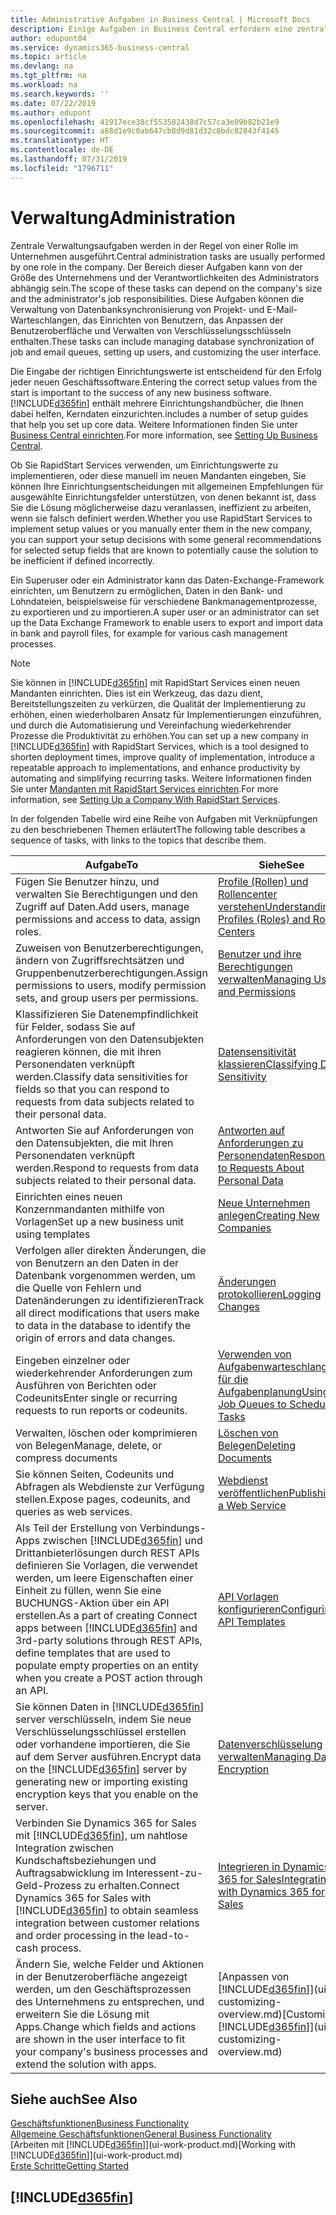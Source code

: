 ```yaml
---
title: Administrative Aufgaben in Business Central | Microsoft Docs
description: Einige Aufgaben in Business Central erfordern eine zentrale Administration und Einrichtung. Erfahren, welche das sind und was zu tun ist.
author: edupont04
ms.service: dynamics365-business-central
ms.topic: article
ms.devlang: na
ms.tgt_pltfrm: na
ms.workload: na
ms.search.keywords: ''
ms.date: 07/22/2019
ms.author: edupont
ms.openlocfilehash: 41917ece38cf553582438d7c57ca3e09b82b21e9
ms.sourcegitcommit: a88d1e9c0ab647cb8d9d81d32c0bdc82843f4145
ms.translationtype: HT
ms.contentlocale: de-DE
ms.lasthandoff: 07/31/2019
ms.locfileid: "1796711"
---
```

# <a name="administration"></a><span data-ttu-id="e4205-104">Verwaltung</span><span class="sxs-lookup"><span data-stu-id="e4205-104">Administration</span></span>
<span data-ttu-id="e4205-105">Zentrale Verwaltungsaufgaben werden in der Regel von einer Rolle im Unternehmen ausgeführt.</span><span class="sxs-lookup"><span data-stu-id="e4205-105">Central administration tasks are usually performed by one role in the company.</span></span> <span data-ttu-id="e4205-106">Der Bereich dieser Aufgaben kann von der Größe des Unternehmens und der Verantwortlichkeiten des Administrators abhängig sein.</span><span class="sxs-lookup"><span data-stu-id="e4205-106">The scope of these tasks can depend on the company's size and the administrator's job responsibilities.</span></span> <span data-ttu-id="e4205-107">Diese Aufgaben können die Verwaltung von Datenbanksynchronisierung von Projekt- und E-Mail-Warteschlangen, das Einrichten von Benutzern, das Anpassen der Benutzeroberfläche und Verwalten von Verschlüsselungsschlüsseln enthalten.</span><span class="sxs-lookup"><span data-stu-id="e4205-107">These tasks can include managing database synchronization of job and email queues, setting up users, and customizing the user interface.</span></span>  

<span data-ttu-id="e4205-108">Die Eingabe der richtigen Einrichtungswerte ist entscheidend für den Erfolg jeder neuen Geschäftssoftware.</span><span class="sxs-lookup"><span data-stu-id="e4205-108">Entering the correct setup values from the start is important to the success of any new business software.</span></span> [!INCLUDE[d365fin](includes/d365fin_md.md)] <span data-ttu-id="e4205-109">enthält mehrere Einrichtungshandbücher, die Ihnen dabei helfen, Kerndaten einzurichten.</span><span class="sxs-lookup"><span data-stu-id="e4205-109">includes a number of setup guides that help you set up core data.</span></span> <span data-ttu-id="e4205-110">Weitere Informationen finden Sie unter [Business Central einrichten](setup.md).</span><span class="sxs-lookup"><span data-stu-id="e4205-110">For more information, see [Setting Up Business Central](setup.md).</span></span>

<span data-ttu-id="e4205-111">Ob Sie RapidStart Services verwenden, um Einrichtungswerte zu implementieren, oder diese manuell im neuen Mandanten eingeben, Sie können Ihre Einrichtungsentscheidungen mit allgemeinen Empfehlungen für ausgewählte Einrichtungsfelder unterstützen, von denen bekannt ist, dass Sie die Lösung möglicherweise dazu veranlassen, ineffizient zu arbeiten, wenn sie falsch definiert werden.</span><span class="sxs-lookup"><span data-stu-id="e4205-111">Whether you use RapidStart Services to implement setup values or you manually enter them in the new company, you can support your setup decisions with some general recommendations for selected setup fields that are known to potentially cause the solution to be inefficient if defined incorrectly.</span></span>  

<span data-ttu-id="e4205-112">Ein Superuser oder ein Administrator kann das Daten-Exchange-Framework einrichten, um Benutzern zu ermöglichen, Daten in den Bank- und Lohndateien, beispielsweise für verschiedene Bankmanagementprozesse, zu exportieren und zu importieren.</span><span class="sxs-lookup"><span data-stu-id="e4205-112">A super user or an administrator can set up the Data Exchange Framework to enable users to export and import data in bank and payroll files, for example for various cash management processes.</span></span>

> [!NOTE]
> <span data-ttu-id="e4205-113">Sie können in [!INCLUDE[d365fin](includes/d365fin_md.md)] mit RapidStart Services einen neuen Mandanten einrichten. Dies ist ein Werkzeug, das dazu dient, Bereitstellungszeiten zu verkürzen, die Qualität der Implementierung zu erhöhen, einen wiederholbaren Ansatz für Implementierungen einzuführen, und durch die Automatisierung und Vereinfachung wiederkehrender Prozesse die Produktivität zu erhöhen.</span><span class="sxs-lookup"><span data-stu-id="e4205-113">You can set up a new company in [!INCLUDE[d365fin](includes/d365fin_md.md)] with RapidStart Services, which is a tool designed to shorten deployment times, improve quality of implementation, introduce a repeatable approach to implementations, and enhance productivity by automating and simplifying recurring tasks.</span></span> <span data-ttu-id="e4205-114">Weitere Informationen finden Sie unter [Mandanten mit RapidStart Services einrichten](admin-set-up-a-company-with-rapidstart.md).</span><span class="sxs-lookup"><span data-stu-id="e4205-114">For more information, see [Setting Up a Company With RapidStart Services](admin-set-up-a-company-with-rapidstart.md).</span></span>

<span data-ttu-id="e4205-115">In der folgenden Tabelle wird eine Reihe von Aufgaben mit Verknüpfungen zu den beschriebenen Themen erläutert</span><span class="sxs-lookup"><span data-stu-id="e4205-115">The following table describes a sequence of tasks, with links to the topics that describe them.</span></span>   

|<span data-ttu-id="e4205-116">**Aufgabe**</span><span class="sxs-lookup"><span data-stu-id="e4205-116">**To**</span></span>|<span data-ttu-id="e4205-117">**Siehe**</span><span class="sxs-lookup"><span data-stu-id="e4205-117">**See**</span></span>|  
|------------|-------------|  
|<span data-ttu-id="e4205-118">Fügen Sie Benutzer hinzu, und verwalten Sie Berechtigungen und den Zugriff auf Daten.</span><span class="sxs-lookup"><span data-stu-id="e4205-118">Add users, manage permissions and access to data, assign roles.</span></span>|[<span data-ttu-id="e4205-119">Profile (Rollen) und Rollencenter verstehen</span><span class="sxs-lookup"><span data-stu-id="e4205-119">Understanding Profiles (Roles) and Role Centers</span></span>](admin-users-profiles-roles.md)|  
|<span data-ttu-id="e4205-120">Zuweisen von Benutzerberechtigungen, ändern von Zugriffsrechtsätzen und Gruppenbenutzerberechtigungen.</span><span class="sxs-lookup"><span data-stu-id="e4205-120">Assign permissions to users, modify permission sets, and group users per permissions.</span></span>|[<span data-ttu-id="e4205-121">Benutzer und ihre Berechtigungen verwalten</span><span class="sxs-lookup"><span data-stu-id="e4205-121">Managing Users and Permissions</span></span>](ui-how-users-permissions.md)|
|<span data-ttu-id="e4205-122">Klassifizieren Sie Datenempfindlichkeit für Felder, sodass Sie auf Anforderungen von den Datensubjekten reagieren können, die mit ihren Personendaten verknüpft werden.</span><span class="sxs-lookup"><span data-stu-id="e4205-122">Classify data sensitivities for fields so that you can respond to requests from data subjects related to their personal data.</span></span>|[<span data-ttu-id="e4205-123">Datensensitivität klassieren</span><span class="sxs-lookup"><span data-stu-id="e4205-123">Classifying Data Sensitivity</span></span>](admin-classifying-data-sensitivity.md)|
|<span data-ttu-id="e4205-124">Antworten Sie auf Anforderungen von den Datensubjekten, die mit Ihren Personendaten verknüpft werden.</span><span class="sxs-lookup"><span data-stu-id="e4205-124">Respond to requests from data subjects related to their personal data.</span></span>|[<span data-ttu-id="e4205-125">Antworten auf Anforderungen zu Personendaten</span><span class="sxs-lookup"><span data-stu-id="e4205-125">Responding to Requests About Personal Data</span></span>](admin-responding-to-requests-about-personal-data.md)|
|<span data-ttu-id="e4205-126">Einrichten eines neuen Konzernmandanten mithilfe von Vorlagen</span><span class="sxs-lookup"><span data-stu-id="e4205-126">Set up a new business unit using templates</span></span>|[<span data-ttu-id="e4205-127">Neue Unternehmen anlegen</span><span class="sxs-lookup"><span data-stu-id="e4205-127">Creating New Companies</span></span>](about-new-company.md)|
|<span data-ttu-id="e4205-128">Verfolgen aller direkten Änderungen, die von Benutzern an den Daten in der Datenbank vorgenommen werden, um die Quelle von Fehlern und Datenänderungen zu identifizieren</span><span class="sxs-lookup"><span data-stu-id="e4205-128">Track all direct modifications that users make to data in the database to identify the origin of errors and data changes.</span></span>|[<span data-ttu-id="e4205-129">Änderungen protokollieren</span><span class="sxs-lookup"><span data-stu-id="e4205-129">Logging Changes</span></span>](across-log-changes.md)|  
|<span data-ttu-id="e4205-130">Eingeben einzelner oder wiederkehrender Anforderungen zum Ausführen von Berichten oder Codeunits</span><span class="sxs-lookup"><span data-stu-id="e4205-130">Enter single or recurring requests to run reports or codeunits.</span></span>|[<span data-ttu-id="e4205-131">Verwenden von Aufgabenwarteschlangen für die Aufgabenplanung</span><span class="sxs-lookup"><span data-stu-id="e4205-131">Using Job Queues to Schedule Tasks</span></span>](admin-job-queues-schedule-tasks.md)|  
|<span data-ttu-id="e4205-132">Verwalten, löschen oder komprimieren von Belegen</span><span class="sxs-lookup"><span data-stu-id="e4205-132">Manage, delete, or compress documents</span></span>|[<span data-ttu-id="e4205-133">Löschen von Belegen</span><span class="sxs-lookup"><span data-stu-id="e4205-133">Deleting Documents</span></span>](admin-manage-documents.md)|  
|<span data-ttu-id="e4205-134">Sie können Seiten, Codeunits und Abfragen als Webdienste zur Verfügung stellen.</span><span class="sxs-lookup"><span data-stu-id="e4205-134">Expose pages, codeunits, and queries as web services.</span></span>|[<span data-ttu-id="e4205-135">Webdienst veröffentlichen</span><span class="sxs-lookup"><span data-stu-id="e4205-135">Publishing a Web Service</span></span>](across-how-publish-web-service.md)|
|<span data-ttu-id="e4205-136">Als Teil der Erstellung von Verbindungs-Apps zwischen [!INCLUDE[d365fin](includes/d365fin_md.md)] und Drittanbieterlösungen durch REST APIs definieren Sie Vorlagen, die verwendet werden, um leere Eigenschaften einer Einheit zu füllen, wenn Sie eine BUCHUNGS-Aktion über ein API erstellen.</span><span class="sxs-lookup"><span data-stu-id="e4205-136">As a part of creating Connect apps between [!INCLUDE[d365fin](includes/d365fin_md.md)] and 3rd-party solutions through REST APIs, define templates that are used to populate empty properties on an entity when you create a POST action through an API.</span></span>|[<span data-ttu-id="e4205-137">API Vorlagen konfigurieren</span><span class="sxs-lookup"><span data-stu-id="e4205-137">Configuring API Templates</span></span>](admin-configuring-api-template.md)|
|<span data-ttu-id="e4205-138">Sie können Daten in [!INCLUDE[d365fin](includes/d365fin_md.md)] server verschlüsseln, indem Sie neue Verschlüsselungsschlüssel erstellen oder vorhandene importieren, die Sie auf dem Server ausführen.</span><span class="sxs-lookup"><span data-stu-id="e4205-138">Encrypt data on the [!INCLUDE[d365fin](includes/d365fin_md.md)] server by generating new or importing existing encryption keys that you enable on the server.</span></span>|[<span data-ttu-id="e4205-139">Datenverschlüsselung verwalten</span><span class="sxs-lookup"><span data-stu-id="e4205-139">Managing Data Encryption</span></span>](admin-manage-data-encryption.md)|
|<span data-ttu-id="e4205-140">Verbinden Sie Dynamics 365 for Sales mit [!INCLUDE[d365fin](includes/d365fin_md.md)], um nahtlose Integration zwischen Kundschaftsbeziehungen und Auftragsabwicklung im Interessent-zu-Geld-Prozess zu erhalten.</span><span class="sxs-lookup"><span data-stu-id="e4205-140">Connect Dynamics 365 for Sales with [!INCLUDE[d365fin](includes/d365fin_md.md)] to obtain seamless integration between customer relations and order processing in the lead-to-cash process.</span></span>|[<span data-ttu-id="e4205-141">Integrieren in Dynamics 365 for Sales</span><span class="sxs-lookup"><span data-stu-id="e4205-141">Integrating with Dynamics 365 for Sales</span></span>](admin-prepare-dynamics-365-for-sales-for-integration.md)|
|<span data-ttu-id="e4205-142">Ändern Sie, welche Felder und Aktionen in der Benutzeroberfläche angezeigt werden, um den Geschäftsprozessen des Unternehmens zu entsprechen, und erweitern Sie die Lösung mit Apps.</span><span class="sxs-lookup"><span data-stu-id="e4205-142">Change which fields and actions are shown in the user interface to fit your company's business processes and extend the solution with apps.</span></span>|<span data-ttu-id="e4205-143">[Anpassen von [!INCLUDE[d365fin](includes/d365fin_md.md)]](ui-customizing-overview.md)</span><span class="sxs-lookup"><span data-stu-id="e4205-143">[Customizing [!INCLUDE[d365fin](includes/d365fin_md.md)]](ui-customizing-overview.md)</span></span>|

## <a name="see-also"></a><span data-ttu-id="e4205-144">Siehe auch</span><span class="sxs-lookup"><span data-stu-id="e4205-144">See Also</span></span>
[<span data-ttu-id="e4205-145">Geschäftsfunktionen</span><span class="sxs-lookup"><span data-stu-id="e4205-145">Business Functionality</span></span>](across-business-functionality.md)  
[<span data-ttu-id="e4205-146">Allgemeine Geschäftsfunktionen</span><span class="sxs-lookup"><span data-stu-id="e4205-146">General Business Functionality</span></span>](ui-across-business-areas.md)  
<span data-ttu-id="e4205-147">[Arbeiten mit [!INCLUDE[d365fin](includes/d365fin_md.md)]](ui-work-product.md)</span><span class="sxs-lookup"><span data-stu-id="e4205-147">[Working with [!INCLUDE[d365fin](includes/d365fin_md.md)]](ui-work-product.md)</span></span>  
[<span data-ttu-id="e4205-148">Erste Schritte</span><span class="sxs-lookup"><span data-stu-id="e4205-148">Getting Started</span></span>](product-get-started.md)    

## [!INCLUDE[d365fin](includes/free_trial_md.md)]  
